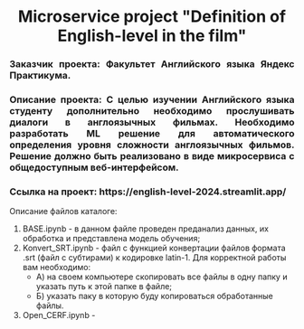 <h1 align="center">Microservice project "Definition of English-level in the film"</h1>

<h3 align="justify">Заказчик проекта: Факультет Английского языка Яндекс Практикума. </h3>
<h3 align="justify">Описание проекта: С целью изучении Английского языка студенту дополнительно необходимо прослушивать диалоги в англоязычных фильмах. Необходимо разработать ML решение для автоматического определения уровня сложности англоязычных фильмов. Решение должно быть реализовано в виде микросервиса с общедоступным веб-интерфейсом.</h3> 

<h3 align="justify">Ссылка на проект: https://english-level-2024.streamlit.app/</h3>

Описание файлов каталоге:

1. BASE.ipynb - в данном файле проведен преданализ данных, их обработка и представлена модель обучения;  
2. Konvert_SRT.ipynb - файл c функцией конвертации файлов формата .srt (файл с субтирами) к кодировке latin-1. Для корректной работы вам необходимо:
   - А) на своем компьютере скопировать все файлы в одну папку и указать путь к этой папке в файле;
   - Б) указать паку в которую буду копироваться обработанные файлы.
4. Open_CERF.ipynb - 
